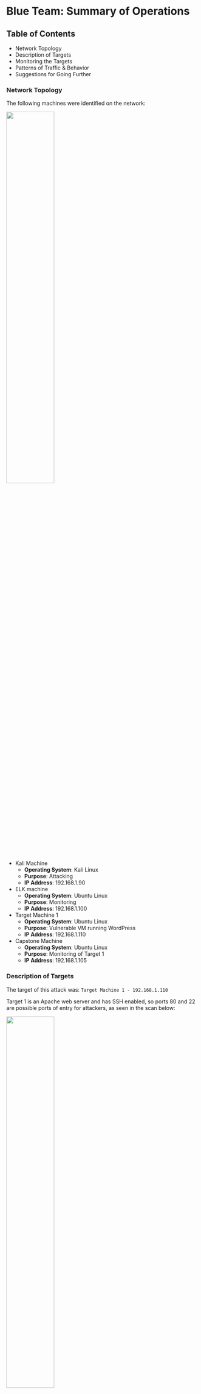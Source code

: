 # Blue Team: Summary of Operations

## Table of Contents
- Network Topology
- Description of Targets
- Monitoring the Targets
- Patterns of Traffic & Behavior
- Suggestions for Going Further

### Network Topology

The following machines were identified on the network:

<img src="https://github.com/edwardhough/wordpress-vuln/blob/main/images/networktopology.png" width=50% height=50%>

- Kali Machine
  - **Operating System**: Kali Linux
  - **Purpose**: Attacking
  - **IP Address**: 192.168.1.90
- ELK machine
  - **Operating System**: Ubuntu Linux
  - **Purpose**: Monitoring
  - **IP Address**: 192.168.1.100
- Target Machine 1
  - **Operating System**: Ubuntu Linux
  - **Purpose**: Vulnerable VM running WordPress
  - **IP Address**: 192.168.1.110
- Capstone Machine
  - **Operating System**: Ubuntu Linux
  - **Purpose**: Monitoring of Target 1
  - **IP Address**: 192.168.1.105

### Description of Targets

The target of this attack was: `Target Machine 1 - 192.168.1.110`

Target 1 is an Apache web server and has SSH enabled, so ports 80 and 22 are possible ports of entry for attackers, as seen in the scan below:

<img src="https://github.com/edwardhough/wordpress-vuln/blob/main/images/image4.png" width=50% height=50%>

### Monitoring the Targets

Traffic to these services should be carefully monitored. To this end, we have implemented the alerts below:

#### HTTP Request Size Monitor
Alert 1 is implemented as follows:
  - **Metric**: HTTP request size
  - **Alert rule**: WHEN sum() of http.request.bytes OVER all documents IS ABOVE 3500 FOR THE LAST 1 minute
  - **Threshold**: Above 3500 bytes for the last 1 minute
  - **Vulnerability Mitigated**: HTTP request smuggling, denial of service condition through high CPU usage
  - **Reliability**: Does this alert generate lots of false positives/false negatives? Reliability rating - Medium

<img src="https://github.com/edwardhough/wordpress-vuln/blob/main/images/image%2018.png" width=50% height=50%>

#### CPU Usage Monitor
Alert 2 is implemented as follows:
  - **Metric**: CPU usage
  - **Alert rule**: WHEN max() OF system.process.cpu.total.pct OVER all documents IS ABOVE 0.5 FOR THE LAST 5 minutes
  - **Threshold**: Above 0.5 for the last 5 minutes
  - **Vulnerability Mitigated**: Malware performing malicious actions can cause spikes in CPU activity
  - **Reliability**: Does this alert generate lots of false positives/false negatives? Potentially. Reliability rating - Medium

<img src="https://github.com/edwardhough/wordpress-vuln/blob/main/images/image17.png" width=50% height=50%>

#### Excessive HTTP Errors
Alert 3 is implemented as follows:
  - **Metric**: HTTP errors
  - **Alert rule**: WHEN count() GROUPED OVER top 5 'http.response.status_code' IS ABOVE 400 FOR THE LAST 5 minutes
  - **Threshold**: Above 400 errors for the last 5 minutes
  - **Vulnerability Mitigated**: Directory brute forcing
  - **Reliability**: Does this alert generate lots of false positives/false negatives? No. Reliability rating - High

<img src="https://github.com/edwardhough/wordpress-vuln/blob/main/images/image%2019.png" width=50% height=50%>
